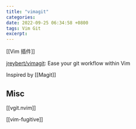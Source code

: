 ```yaml
---
title: "vimagit"
categories: 
date: 2022-09-25 06:34:58 +0800
tags: Vim Git
excerpt: 
---
```



[[Vim 插件]]


[jreybert/vimagit](https://github.com/jreybert/vimagit): Ease your git workflow within Vim



Inspired by [[Magit]]



## Misc

[[vgit.nvim]]

[[vim-fugitive]]






